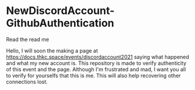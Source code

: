 # NewDiscordAccount-GithubAuthentication
Read the read me


Hello,
I will soon the making a page at https://docs.thkc.space/events/discordaccount2021 saying what happened and what my new account is.
This repository is made to verify authenticity of this event and the page. Although I'm frustrated and mad, I want you all to verify for yourselfs that this is me. This will also help recovering other connections lost.
